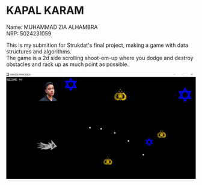 # KAPAL KARAM

Name: MUHAMMAD ZIA ALHAMBRA\
NRP: 5024231059

This is my submition for Strukdat's final project, making a game with data structures and algorithms.\
The game is a 2d side scrolling shoot-em-up where you dodge and destroy obstacles and rack up as much point as possible.

![](./src/gameplay.png)
